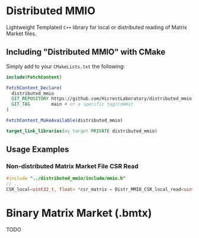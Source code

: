 # Distributed MMIO

Lightweight Templated `C++` library for local or distributed reading of Matrix Market files.

## Including "Distributed MMIO" with CMake

Simply add to your `CMakeLists.txt` the following:

```cmake
include(FetchContent)

FetchContent_Declare(
  distributed_mmio
  GIT_REPOSITORY https://github.com/HicrestLaboratory/distributed_mmio.git
  GIT_TAG        main # or a specific tag/commit
)

FetchContent_MakeAvailable(distributed_mmio)

target_link_libraries(my_target PRIVATE distributed_mmio)
```

## Usage Examples

### Non-distributed Matrix Market File CSR Read 

```c++
#include "../distributed_mmio/include/mmio.h"
// ...
CSR_local<uint32_t, float> *csr_matrix = Distr_MMIO_CSR_local_read<uint32_t, float>("path/to/mtx_file");
```

# Binary Matrix Market (.bmtx)

TODO